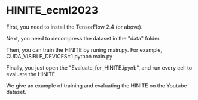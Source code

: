# HINITE_ecml2023
First, you need to install the TensorFlow 2.4 (or above).

Next, you need to decompress the dataset in the "data" folder.

Then, you can train the HINITE by runing main.py. 
For example, CUDA_VISIBLE_DEVICES=1 python main.py

Finally, you just open the "Evaluate_for_HINITE.ipynb", and run every cell to evaluate the HINITE. 

We give an example of training and evaluating the HINITE on the Youtube dataset.

